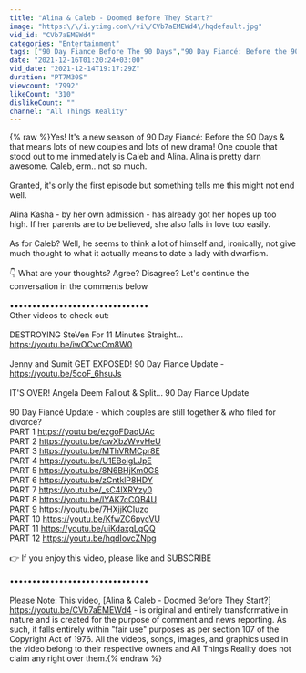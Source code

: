 ```yaml
---
title: "Alina & Caleb - Doomed Before They Start?"
image: "https:\/\/i.ytimg.com\/vi\/CVb7aEMEWd4\/hqdefault.jpg"
vid_id: "CVb7aEMEWd4"
categories: "Entertainment"
tags: ["90 Day Fiance Before The 90 Days","90 Day Fiancé: Before the 90 Days","90 Day Fiancé"]
date: "2021-12-16T01:20:24+03:00"
vid_date: "2021-12-14T19:17:29Z"
duration: "PT7M30S"
viewcount: "7992"
likeCount: "310"
dislikeCount: ""
channel: "All Things Reality"
---
```

{% raw %}Yes! It's a new season of 90 Day Fiancé: Before the 90 Days &amp; that means lots of new couples and lots of new drama! One couple that stood out to me immediately is Caleb and Alina. Alina is pretty darn awesome. Caleb, erm.. not so much. <br /><br />Granted, it's only the first episode but something tells me this might not end well.<br /><br />Alina Kasha - by her own admission - has already got her hopes up too high. If her parents are to be believed, she also falls in love too easily.<br /><br />As for Caleb? Well, he seems to think a lot of himself and, ironically, not give much thought to what it actually means to date a lady with dwarfism.<br /><br />👇 What are your thoughts? Agree? Disagree? Let's continue the conversation in the comments below <br /><br />•••••••••••••••••••••••••••••••<br />Other videos to check out:<br /><br />DESTROYING SteVen For 11 Minutes Straight... <a rel="nofollow" target="blank" href="https://youtu.be/iwOCvcCm8W0">https://youtu.be/iwOCvcCm8W0</a><br /><br />Jenny and Sumit GET EXPOSED! 90 Day Fiance Update - <a rel="nofollow" target="blank" href="https://youtu.be/5coF_6hsuJs">https://youtu.be/5coF_6hsuJs</a><br /><br />IT'S OVER! Angela Deem Fallout &amp; Split... 90 Day Fiance Update<br /><br />90 Day Fiancé Update - which couples are still together &amp; who filed for divorce? <br />PART 1 <a rel="nofollow" target="blank" href="https://youtu.be/ezgoFDaqUAc">https://youtu.be/ezgoFDaqUAc</a><br />PART 2 <a rel="nofollow" target="blank" href="https://youtu.be/cwXbzWvvHeU">https://youtu.be/cwXbzWvvHeU</a><br />PART 3 <a rel="nofollow" target="blank" href="https://youtu.be/MThVRMCpr8E">https://youtu.be/MThVRMCpr8E</a><br />PART 4 <a rel="nofollow" target="blank" href="https://youtu.be/U1EBoigLJpE">https://youtu.be/U1EBoigLJpE</a><br />PART 5 <a rel="nofollow" target="blank" href="https://youtu.be/8N6BHjKm0G8">https://youtu.be/8N6BHjKm0G8</a><br />PART 6 <a rel="nofollow" target="blank" href="https://youtu.be/zCntklP8HDY">https://youtu.be/zCntklP8HDY</a><br />PART 7 <a rel="nofollow" target="blank" href="https://youtu.be/_sC4lXRYzy0">https://youtu.be/_sC4lXRYzy0</a><br />PART 8 <a rel="nofollow" target="blank" href="https://youtu.be/lYAK7cCQB4U">https://youtu.be/lYAK7cCQB4U</a><br />PART 9 <a rel="nofollow" target="blank" href="https://youtu.be/7HXjjKCIuzo">https://youtu.be/7HXjjKCIuzo</a><br />PART 10 <a rel="nofollow" target="blank" href="https://youtu.be/KfwZC6pycVU">https://youtu.be/KfwZC6pycVU</a><br />PART 11 <a rel="nofollow" target="blank" href="https://youtu.be/uiKdaxgLgQQ">https://youtu.be/uiKdaxgLgQQ</a><br />PART 12 <a rel="nofollow" target="blank" href="https://youtu.be/hqdIovcZNpg">https://youtu.be/hqdIovcZNpg</a><br /><br />👉 If you enjoy this video, please like and SUBSCRIBE<br /><br />•••••••••••••••••••••••••••••••<br /><br />Please Note: This video, [Alina &amp; Caleb - Doomed Before They Start?] <a rel="nofollow" target="blank" href="https://youtu.be/CVb7aEMEWd4">https://youtu.be/CVb7aEMEWd4</a> - is original and entirely transformative in nature and is created for the purpose of comment and news reporting. As such, it falls entirely within &quot;fair use&quot; purposes as per section 107 of the Copyright Act of 1976. All the videos, songs, images, and graphics used in the video belong to their respective owners and All Things Reality does not claim any right over them.{% endraw %}
